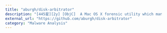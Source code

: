 ```yaml
---
title: "aburgh/disk-arbitrator"
description: "[445星][2y] [ObjC]  A Mac OS X forensic utility which manages file system mounting in support of forensic procedures."
external_url: "https://github.com/aburgh/disk-arbitrator"
category: "Malware Analysis"
---
```

